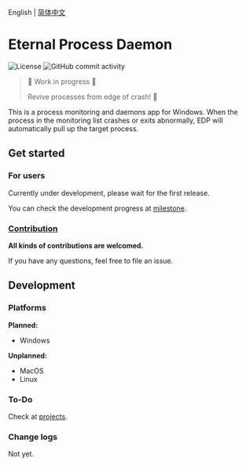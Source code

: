 English | [简体中文](README_zh.md)

# Eternal Process Daemon

![License](https://img.shields.io/github/license/boxlab/EternalProcessDaemon?style=flat-square)
![GitHub commit activity](https://img.shields.io/github/commit-activity/m/boxlab/EternalProcessDaemon?style=flat-square)

> :construction: Work in progress :construction:
>
> Revive processes from edge of crash! :rocket:

This is a process monitoring and daemons app for Windows. When the process in the monitoring list crashes or exits abnormally, EDP will automatically pull up the target process.

## Get started

### For users

Currently under development, please wait for the first release.

You can check the development progress at [milestone](https://github.com/boxlab/EternalProcessDaemon/milestones).

### [Contribution](CONTRIBUTION.md)

**All kinds of contributions are welcomed.**

If you have any questions, feel free to file an issue.

## Development

### Platforms

**Planned:**

- Windows

**Unplanned:**

- MacOS
- Linux

### To-Do

Check at [projects](https://github.com/boxlab/EternalProcessDaemon/projects).

### Change logs

Not yet.